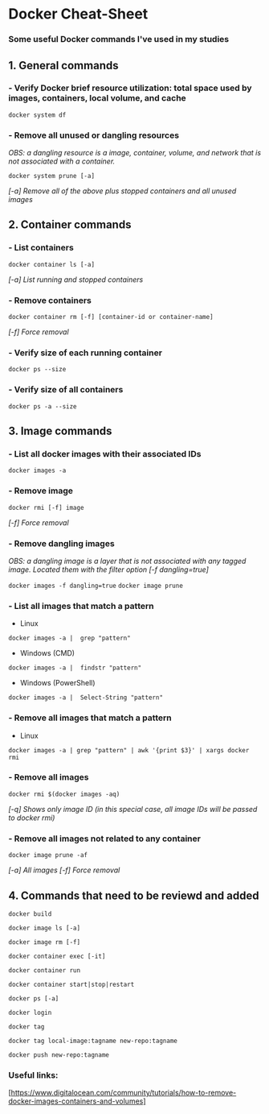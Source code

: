 # Docker Cheat-Sheet
### Some useful Docker commands I've used in my studies

## 1. General commands

### - Verify Docker brief resource utilization: total space used by images, containers, local volume, and cache
`docker system df`

### - Remove all unused or dangling resources
_OBS: a dangling resource is a image, container, volume, and network that is not associated with a container._

`docker system prune [-a]`

_[-a] Remove all of the above plus stopped containers and all unused images_

## 2. Container commands

### - List containers

`docker container ls [-a]`

_[-a] List running and stopped containers_

### - Remove containers

`docker container rm [-f] [container-id or container-name]`

_[-f] Force removal_

### - Verify size of each running container
`docker ps --size`

### - Verify size of all containers
`docker ps -a --size`

## 3. Image commands

### - List all docker images with their associated IDs

`docker images -a`

### - Remove image

`docker rmi [-f] image`

_[-f] Force removal_

### - Remove dangling images
_OBS: a dangling image is a layer that is not associated with any tagged image. Located them with the filter option [-f dangling=true]_

`docker images -f dangling=true`
`docker image prune`

### - List all images that match a pattern
- Linux

`docker images -a |  grep "pattern"`

- Windows (CMD)

`docker images -a |  findstr "pattern"`

- Windows (PowerShell)

`docker images -a |  Select-String "pattern"`

### - Remove all images that match a pattern
- Linux

`docker images -a | grep "pattern" | awk '{print $3}' | xargs docker rmi`

### - Remove all images

`docker rmi $(docker images -aq)`

_[-q] Shows only image ID (in this special case, all image IDs will be passed to docker rmi)_

### - Remove all images not related to any container

`docker image prune -af`

_[-a] All images_
_[-f] Force removal_

## 4. Commands that need to be reviewd and added

`docker build`

`docker image ls [-a]`

`docker image rm [-f]`

`docker container exec [-it]`

`docker container run`

`docker container start|stop|restart`

`docker ps [-a]`

`docker login`

`docker tag`

`docker tag local-image:tagname new-repo:tagname`

`docker push new-repo:tagname`

### Useful links:

[https://www.digitalocean.com/community/tutorials/how-to-remove-docker-images-containers-and-volumes]
